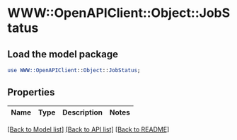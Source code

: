 # WWW::OpenAPIClient::Object::JobStatus

## Load the model package
```perl
use WWW::OpenAPIClient::Object::JobStatus;
```

## Properties
Name | Type | Description | Notes
------------ | ------------- | ------------- | -------------

[[Back to Model list]](../README.md#documentation-for-models) [[Back to API list]](../README.md#documentation-for-api-endpoints) [[Back to README]](../README.md)


